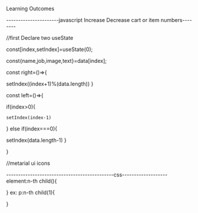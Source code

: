Learning Outcomes


----------------------javascript Increase Decrease cart or item numbers--------



//first Declare two useState

const[index,setIndex]=useState(0);

const{name,job,image,text}=data[index];

const right=()=>{

setIndex((index+1)%(data.length))
}

const left=()=>{

 if(index>0){
 
    setIndex(index-1) 
  }
  else if(index===0){
  
   setIndex(data.length-1) 
  }
  
}

//metarial ui icons 

<ChevronLeft fontSize="large"  onClick={left} />

<ChevronRight fontSize="large" onClick={right}/>

---------------------------------------------css-------------------
element:n-th child(){

}
ex: p:n-th child(1){

}
